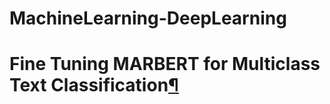 # MachineLearning-DeepLearning
<h1 id="Fine-Tuning-MARBERT-for-Multiclass-Text-Classification-For-Arabic-Language">Fine Tuning MARBERT for Multiclass Text Classification<a href="" class="anchor-link">¶</a></h1>

